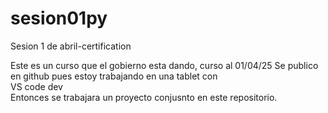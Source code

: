# sesion01py
Sesion 1 de abril-certification

Este es un curso que el gobierno esta dando, curso al 01/04/25
Se publico en github pues estoy trabajando en una tablet con 
<br>
VS code dev 
<br>
Entonces se trabajara un proyecto conjusnto en este repositorio. 